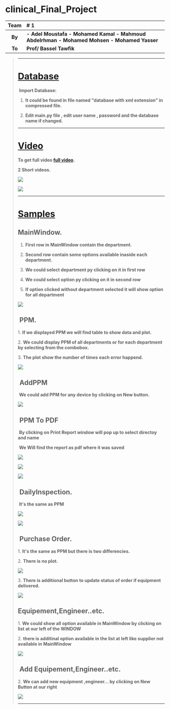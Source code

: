 # clinical_Final_Project

| Team             | # 1                                                           |
| :--------------: | :----------------------------------------------------------- |
|      **By**      | **- Adel Moustafa**                                                                                                                  **- Mohamed Kamal**                                                                                                                                   **- Mahmoud Abdelrhman**                                                                                                                                    **- Mohamed Mohsen**                                                                                                                                     **- Mohamed Yasser** |
|      **To**      | **Prof/ Bassel Tawfik**                                    |


> ------
>
> # [Database]()
>
> ​		**Import Database:**
>
> 1.  **It could be found in file named "database with xml extension" in compressed file.**
>
> 2.  **Edit main.py file , edit user name , password and the database name if changed.**
>
> 
>
> ------
>
> # [Video]()
>
> ​**To get full video [full video](https://github.com/mohamedkamal77/clinical_FinalProject/tree/master/imgs/sample.mp4).**
>
> ​**2 Short videos.**
>
> ![](/imgs/sample.gif)
>
> ![](/imgs/sample1.gif)
>
> ------
>
> # [Samples]()
>
>## 		**MainWindow.** 
> 
> 1. **First row in MainWindow contain the department.** 
>
> 2. **Second row contain some options available inaside each department.**
>
> 3. **We could select department py clicking on it in first row**
>
> 4. **We could select option  py clicking on it in second row**
>
> 4. **If option clicked without  department selected it will show option for all department**
>
> ![](/imgs/img1.png)
>
>## ​		**PPM.**
>
> ​1. **If we displayed PPM we will find table to show data and plot.**
>
> ​2. **We could display PPM of all departments or for each department by selecting from the combobox.**
>
>
> ​3. **The plot show the number of times each error happend.**
>
> ![](/imgs/img12.png)
>
>## ​		**AddPPM**
>
> ​ **We could add PPM for any device by clicking on New button.**
>
> ![](/imgs/img18.png)
>
>
>## ​		**PPM To PDF**
>
> ​ **By clicking on Print Report window will pop up to select directoy and name**
>
> ​ **We Will find the report as pdf where it was saved**
>
> ![](/imgs/img15.png)
>
> ![](/imgs/img16.png)
>
> ![](/imgs/img17.png)
>
>
>## ​		**DailyInspection.**
>
> ​ **It's the same as PPM**
>
> ![](/imgs/img10.png)
>
> ![](/imgs/img11.png)
>
>
>## ​		**Purchase Order.**
>
> ​1. **It's the same as PPM but there is two differencies.**
>
> ​2. **There is no plot.**
>
> ![](/imgs/img13.png)
>
> ​3. **There is additional button to update status of order if equipment delivered.**
>
> ![](/imgs/img14.png)
>
>
>## ​		**Equipement,Engineer..etc.**
>
> ​1. **We could show all option available in MainWindow by clicking on list at our left of the WINDOW**
>
> ​2. **there is additinal option available in the list at left like supplier not available in MainWindow**
>
> ![](/imgs/img2.png)
>
>## ​		**Add Equipement,Engineer..etc.**
>
> ​2. **We can add new equipment ,engineer... by clicking on New Button at our right**
>
>
> ![](/imgs/img4.png)
>
> ------
>
